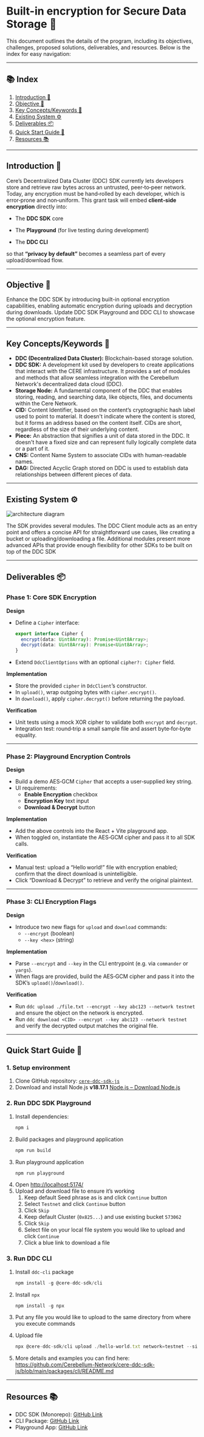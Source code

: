 # Built-in encryption for Secure Data Storage 🔑
This document outlines the details of the program, including its objectives, challenges, proposed solutions, deliverables, and resources. Below is the index for easy navigation:

---

## 📚 Index

1. [Introduction 🌟](#introduction-)
2. [Objective 🎯](#objective-)
3. [Key Concepts/Keywords 📝](#key-conceptkeywords-)
4. [Existing System ⚙️](#existing-system-)
5. [Deliverables 📦](#deliverables-)
6. [Quick Start Guide 🚀](#quick-start-guide-)
7. [Resources 📚](#resources-)

---

## Introduction 🌟

Cere’s Decentralized Data Cluster (DDC) SDK currently lets developers store and retrieve raw bytes across an untrusted, peer‑to‑peer network. Today, any encryption must be hand‑rolled by each developer, which is error‑prone and non‑uniform. This grant task will embed **client‑side encryption** directly into:

- The **DDC SDK** core

- The **Playground** (for live testing during development)

- The **DDC CLI**

so that **“privacy by default”** becomes a seamless part of every upload/download flow.

---

## Objective 🎯

Enhance the DDC SDK by introducing built-in optional encryption capabilities, enabling automatic encryption during uploads and decryption during downloads. Update DDC SDK Playground and DDC CLI to showcase the optional encryption feature. 

---

## Key Concepts/Keywords 📝

- **DDC (Decentralized Data Cluster):** Blockchain-based storage solution.
- **DDC SDK:** A development kit used by developers to create applications that interact with the CERE infrastructure. It provides a set of modules and methods that allow seamless integration with the Cerebellum Network's decentralized data cloud (DDC).
- **Storage Node:** A fundamental component of the DDC that enables storing, reading, and searching data, like objects, files, and documents within the Cere Network.
- **CID:** Content Identifier, based on the content’s cryptographic hash label used to point to material. It doesn't indicate where the content is stored, but it forms an address based on the content itself. CIDs are short, regardless of the size of their underlying content.
- **Piece:** An abstraction that signifies a unit of data stored in the DDC. It doesn't have a fixed size and can represent fully logically complete data or a part of it.
- **CNS:** Content Name System to associate CIDs with human-readable names.
- **DAG:** Directed Acyclic Graph stored on DDC is used to establish data relationships between different pieces of data.

---

## Existing System ⚙️

![architecture diagram](./../docs/acrhitecture_diagram.png)

The SDK provides several modules. The DDC Client module acts as an entry point and offers a concise API for straightforward use cases, like creating a bucket or uploading/downloading a file. Additional modules present more advanced APIs that provide enough flexibility for other SDKs to be built on top of the DDC SDK

---

## Deliverables 📦

### Phase 1: Core SDK Encryption
**Design**
  - Define a `Cipher` interface:
    ```ts
    export interface Cipher {
      encrypt(data: Uint8Array): Promise<Uint8Array>;
      decrypt(data: Uint8Array): Promise<Uint8Array>;
    }
    ```  
  - Extend `DdcClientOptions` with an optional `cipher?: Cipher` field.

**Implementation**
  - Store the provided `cipher` in `DdcClient`’s constructor.
  - In `upload()`, wrap outgoing bytes with `cipher.encrypt()`.
  - In `download()`, apply `cipher.decrypt()` before returning the payload.

**Verification**
  - Unit tests using a mock XOR cipher to validate both `encrypt` and `decrypt`.
  - Integration test: round‑trip a small sample file and assert byte‑for‑byte equality.

---

### Phase 2: Playground Encryption Controls
**Design**
  - Build a demo AES‑GCM `Cipher` that accepts a user‑supplied key string.
  - UI requirements:
    - **Enable Encryption** checkbox
    - **Encryption Key** text input
    - **Download & Decrypt** button

**Implementation**
  - Add the above controls into the React + Vite playground app.
  - When toggled on, instantiate the AES‑GCM cipher and pass it to all SDK calls.

**Verification**
  - Manual test: upload a “Hello world!” file with encryption enabled; confirm that the direct download is unintelligible.
  - Click “Download & Decrypt” to retrieve and verify the original plaintext.

---

### Phase 3: CLI Encryption Flags
**Design**
  - Introduce two new flags for `upload` and `download` commands:
    - `--encrypt` (boolean)
    - `--key <hex>` (string)

**Implementation**
  - Parse `--encrypt` and `--key` in the CLI entrypoint (e.g. via `commander` or `yargs`).
  - When flags are provided, build the AES‑GCM cipher and pass it into the SDK’s `upload()`/`download()`.

**Verification**
  - Run `ddc upload ./file.txt --encrypt --key abc123 --network testnet` and ensure the object on the network is encrypted.
  - Run `ddc download <CID> --encrypt --key abc123 --network testnet` and verify the decrypted output matches the original file.

---

## Quick Start Guide 🚀

### 1. Setup environment

1. Clone GitHub repository: [`cere-ddc-sdk-js`](#)
2. Download and install Node.js **v18.17.1** [Node.js – Download Node.js](https://nodejs.org/)

### 2. Run DDC SDK Playground

1. Install dependencies:
    ```bash
    npm i
    ```
2. Build packages and playground application
    ```bash
    npm run build
    ```
3. Run playground application
    ```bash
    npm run playground
    ```
4. Open [http://localhost:5174/](http://localhost:5174/)
5. Upload and download file to ensure it’s working
   1. Keep default Seed phrase as is and click `Continue` button
   2. Select `Testnet` and click `Continue` button
   3. Click `Skip`
   4. Keep default Cluster (`0x825...`) and use existing bucket `573062`
   5. Click `Skip`
   6. Select file on your local file system you would like to upload and click `Continue`
   7. Click a blue link to download a file

### 3. Run DDC CLI

1. Install `ddc-cli` package
    ```jsx
    npm install -g @cere-ddc-sdk/cli
    ```
2. Install `npx`

    ```jsx
    npm install -g npx
    ```

3. Put any file you would like to upload to the same directory from where you execute commands
4. Upload file

    ```jsx
    npx @cere-ddc-sdk/cli upload ./hello-world.txt network=testnet --signer="hybrid label reunion only dawn maze asset draft cousin height flock nation" --bucketId=573062
    ```

5. More details and examples you can find here: https://github.com/Cerebellum-Network/cere-ddc-sdk-js/blob/main/packages/cli/README.md
---

## Resources 📚
- DDC SDK (Monorepo): [GitHub Link](https://github.com/Cerebellum-Network/cere-ddc-sdk-js)
- CLI Package: [GitHub Link](https://github.com/Cerebellum-Network/cere-ddc-sdk-js/tree/main/packages/cli)
- Playground App: [GitHub Link](https://github.com/Cerebellum-Network/cere-ddc-sdk-js/tree/main/playground)
